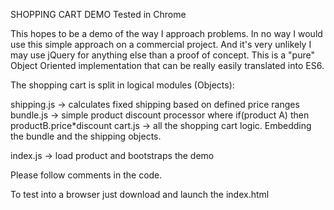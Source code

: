 SHOPPING CART DEMO 
Tested in Chrome

This hopes to be a demo of the way I approach problems. In no way I would use this simple approach on a commercial project. And it's very unlikely I may use jQuery for anything else than a proof of concept.
This is a "pure" Object Oriented implementation that can be really easily translated into ES6.

The shopping cart is split in logical modules (Objects):

shipping.js -> calculates fixed shipping based on defined price ranges
bundle.js -> simple product discount processor where if(product A) then productB.price*discount
cart.js -> all the shopping cart logic. Embedding the bundle and the shipping objects.

index.js -> load product and bootstraps the demo

Please follow comments in the code.

To test into a browser just download and launch the index.html

